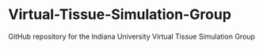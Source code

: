 # Virtual-Tissue-Simulation-Group
GitHub repository for the Indiana University Virtual Tissue Simulation Group
